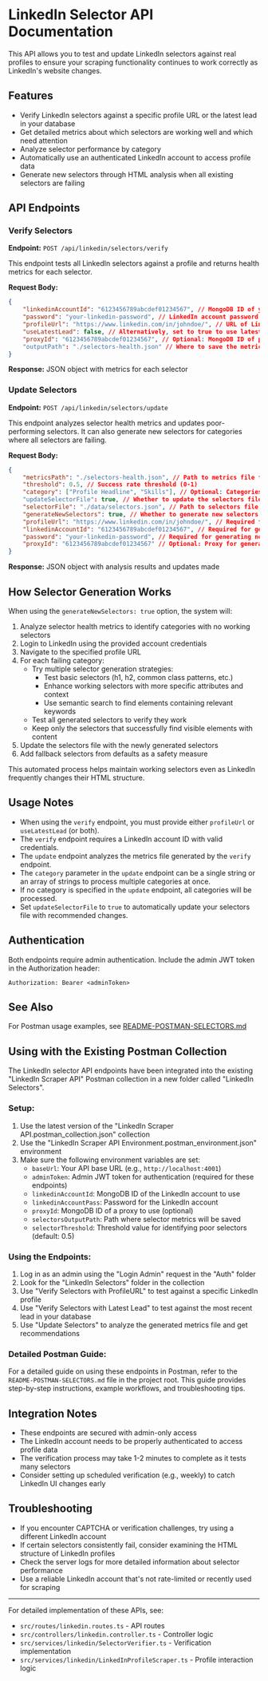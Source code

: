 # LinkedIn Selector API Documentation

This API allows you to test and update LinkedIn selectors against real profiles to ensure your scraping functionality continues to work correctly as LinkedIn's website changes.

## Features

- Verify LinkedIn selectors against a specific profile URL or the latest lead in your database
- Get detailed metrics about which selectors are working well and which need attention
- Analyze selector performance by category
- Automatically use an authenticated LinkedIn account to access profile data
- Generate new selectors through HTML analysis when all existing selectors are failing

## API Endpoints

### Verify Selectors

**Endpoint:** `POST /api/linkedin/selectors/verify`

This endpoint tests all LinkedIn selectors against a profile and returns health metrics for each selector.

**Request Body:**

```json
{
	"linkedinAccountId": "6123456789abcdef01234567", // MongoDB ID of your LinkedIn account
	"password": "your-linkedin-password", // LinkedIn account password
	"profileUrl": "https://www.linkedin.com/in/johndoe/", // URL of LinkedIn profile to test against
	"useLatestLead": false, // Alternatively, set to true to use latest lead's profile
	"proxyId": "6123456789abcdef01234567", // Optional: MongoDB ID of proxy to use
	"outputPath": "./selectors-health.json" // Where to save the metrics results
}
```

**Response:** JSON object with metrics for each selector

### Update Selectors

**Endpoint:** `POST /api/linkedin/selectors/update`

This endpoint analyzes selector health metrics and updates poor-performing selectors. It can also generate new selectors for categories where all selectors are failing.

**Request Body:**

```json
{
	"metricsPath": "./selectors-health.json", // Path to metrics file from verify endpoint
	"threshold": 0.5, // Success rate threshold (0-1)
	"category": ["Profile Headline", "Skills"], // Optional: Categories to focus on (string or array)
	"updateSelectorFile": true, // Whether to update the selectors file
	"selectorFile": "./data/selectors.json", // Path to selectors file to update
	"generateNewSelectors": true, // Whether to generate new selectors for failing categories
	"profileUrl": "https://www.linkedin.com/in/johndoe/", // Required for generating new selectors
	"linkedinAccountId": "6123456789abcdef01234567", // Required for generating new selectors
	"password": "your-linkedin-password", // Required for generating new selectors
	"proxyId": "6123456789abcdef01234567" // Optional: Proxy for generating new selectors
}
```

**Response:** JSON object with analysis results and updates made

## How Selector Generation Works

When using the `generateNewSelectors: true` option, the system will:

1. Analyze selector health metrics to identify categories with no working selectors
2. Login to LinkedIn using the provided account credentials
3. Navigate to the specified profile URL
4. For each failing category:
    - Try multiple selector generation strategies:
        - Test basic selectors (h1, h2, common class patterns, etc.)
        - Enhance working selectors with more specific attributes and context
        - Use semantic search to find elements containing relevant keywords
    - Test all generated selectors to verify they work
    - Keep only the selectors that successfully find visible elements with content
5. Update the selectors file with the newly generated selectors
6. Add fallback selectors from defaults as a safety measure

This automated process helps maintain working selectors even as LinkedIn frequently changes their HTML structure.

## Usage Notes

- When using the `verify` endpoint, you must provide either `profileUrl` or `useLatestLead` (or both).
- The `verify` endpoint requires a LinkedIn account ID with valid credentials.
- The `update` endpoint analyzes the metrics file generated by the `verify` endpoint.
- The `category` parameter in the `update` endpoint can be a single string or an array of strings to process multiple categories at once.
- If no category is specified in the `update` endpoint, all categories will be processed.
- Set `updateSelectorFile` to `true` to automatically update your selectors file with recommended changes.

## Authentication

Both endpoints require admin authentication. Include the admin JWT token in the Authorization header:

```
Authorization: Bearer <adminToken>
```

## See Also

For Postman usage examples, see [README-POSTMAN-SELECTORS.md](README-POSTMAN-SELECTORS.md)

## Using with the Existing Postman Collection

The LinkedIn selector API endpoints have been integrated into the existing "LinkedIn Scraper API" Postman collection in a new folder called "LinkedIn Selectors".

### Setup:

1. Use the latest version of the "LinkedIn Scraper API.postman_collection.json" collection
2. Use the "LinkedIn Scraper API Environment.postman_environment.json" environment
3. Make sure the following environment variables are set:
    - `baseUrl`: Your API base URL (e.g., `http://localhost:4001`)
    - `adminToken`: Admin JWT token for authentication (required for these endpoints)
    - `linkedinAccountId`: MongoDB ID of the LinkedIn account to use
    - `linkedinAccountPass`: Password for the LinkedIn account
    - `proxyId`: MongoDB ID of a proxy to use (optional)
    - `selectorsOutputPath`: Path where selector metrics will be saved
    - `selectorThreshold`: Threshold value for identifying poor selectors (default: 0.5)

### Using the Endpoints:

1. Log in as an admin using the "Login Admin" request in the "Auth" folder
2. Look for the "LinkedIn Selectors" folder in the collection
3. Use "Verify Selectors with ProfileURL" to test against a specific LinkedIn profile
4. Use "Verify Selectors with Latest Lead" to test against the most recent lead in your database
5. Use "Update Selectors" to analyze the generated metrics file and get recommendations

### Detailed Postman Guide:

For a detailed guide on using these endpoints in Postman, refer to the `README-POSTMAN-SELECTORS.md` file in the project root. This guide provides step-by-step instructions, example workflows, and troubleshooting tips.

## Integration Notes

- These endpoints are secured with admin-only access
- The LinkedIn account needs to be properly authenticated to access profile data
- The verification process may take 1-2 minutes to complete as it tests many selectors
- Consider setting up scheduled verification (e.g., weekly) to catch LinkedIn UI changes early

## Troubleshooting

- If you encounter CAPTCHA or verification challenges, try using a different LinkedIn account
- If certain selectors consistently fail, consider examining the HTML structure of LinkedIn profiles
- Check the server logs for more detailed information about selector performance
- Use a reliable LinkedIn account that's not rate-limited or recently used for scraping

---

For detailed implementation of these APIs, see:

- `src/routes/linkedin.routes.ts` - API routes
- `src/controllers/linkedin.controller.ts` - Controller logic
- `src/services/linkedin/SelectorVerifier.ts` - Verification implementation
- `src/services/linkedin/LinkedInProfileScraper.ts` - Profile interaction logic
